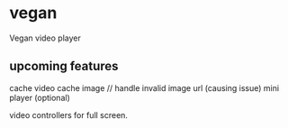 # vegan
Vegan video player

## upcoming features
cache video
cache image // handle invalid image url (causing issue)
mini player (optional)

video controllers for full screen.